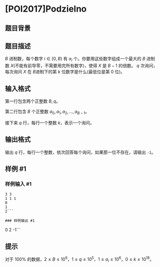 # [POI2017]Podzielno

## 题目背景



## 题目描述

$B$ 进制数，每个数字 $i \in [0,B)$ 有 $a_i$ 个。你要用这些数字组成一个最大的 $B$ 进制数 $X$(不能有前导零，不需要用完所有数字)，使得 $X$ 是 $B-1$ 的倍数。 $q$ 次询问，每次询问 $X$ 在 $B$进制下的第 $k$ 位数字是什么(最低位是第 $0$ 位)。 

## 输入格式

第一行包含两个正整数 $B,q$。

第二行包含 $B$ 个正整数 $a_0,a_1,a_2,...,a_{B-1}$。

接下来 $q$ 行，每行一个整数 $k$，表示一个询问。

## 输出格式

输出 $q$ 行，每行一个整数，依次回答每个询问，如果那一位不存在，请输出 `-1`。

## 样例 #1

### 样例输入 #1
```
3 3
1 1 1
0
1
2```

### 样例输出 #1

```
0
2 
-1```

## 提示

对于 $100\%$ 的数据，$2\le B\le10^6$，$1\le q\le 10^5$，$1\le a_i\le10^6$，$0\le k\le10^{18}$。
